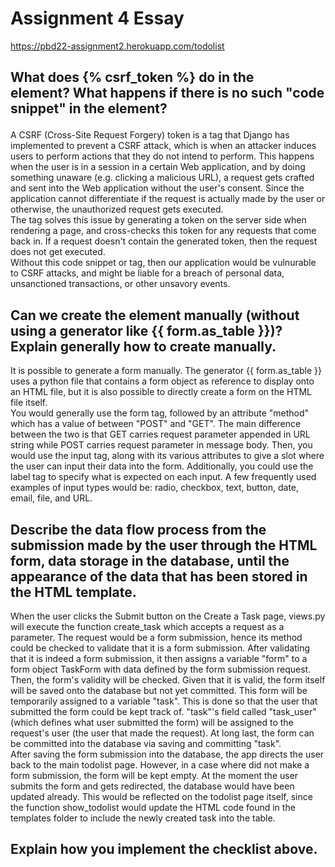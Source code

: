# Assignment 4 Essay

https://pbd22-assignment2.herokuapp.com/todolist <br>

## What does {% csrf_token %} do in the <form> element? What happens if there is no such "code snippet" in the <form> element? 
A CSRF (Cross-Site Request Forgery) token is a tag that Django has implemented to prevent a CSRF attack, which is when an attacker induces users to perform actions that they do not intend to perform. This happens when the user is in a session in a certain Web application, and by doing something unaware (e.g. clicking a malicious URL), a request gets crafted and sent into the Web application without the user's consent. Since the application cannot differentiate if the request is actually made by the user or otherwise, the unauthorized request gets executed.  <br>
The tag solves this issue by generating a token on the server side when rendering a page, and cross-checks this token for any requests that come back in. If a request doesn't contain the generated token, then the request does not get executed. <br>
Without this code snippet or tag, then our application would be vulnurable to CSRF attacks, and might be liable for a breach of personal data, unsanctioned transactions, or other unsavory events. <br>
  
## Can we create the <form> element manually (without using a generator like {{ form.as_table }})? Explain generally how to create <form> manually.
It is possible to generate a form manually. The generator {{ form.as_table }} uses a python file that contains a form object as reference to display onto an HTML file, but it is also possible to directly create a form on the HTML file itself. <br>
You would generally use the form tag, followed by an attribute "method" which has a value of between "POST" and "GET". The main difference between the two is that GET carries request parameter appended in URL string while POST carries request parameter in message body. Then, you would use the input tag, along with its various attributes to give a slot where the user can input their data into the form. Additionally, you could use the label tag to specify what is expected on each input. A few frequently used examples of input types would be: radio, checkbox, text, button, date, email, file, and URL. <br>

## Describe the data flow process from the submission made by the user through the HTML form, data storage in the database, until the appearance of the data that has been stored in the HTML template.
When the user clicks the Submit button on the Create a Task page, views.py will execute the function create_task which accepts a request as a parameter. The request would be a form submission, hence its method could be checked to validate that it is a form submission. After validating that it is indeed a form submission, it then assigns a variable "form" to a form object TaskForm with data defined by the form submission request. <br>
Then, the form's validity will be checked. Given that it is valid, the form itself will be saved onto the database but not yet committed. This form will be temporarily assigned to a variable "task". This is done so that the user that submitted the form could be kept track of. "task"'s field called "task_user" (which defines what user submitted the form) will be assigned to the request's user (the user that made the request). At long last, the form can be committed into the database via saving and committing "task". <br>
After saving the form submission into the database, the app directs the user back to the main todolist page. However, in a case where did not make a form submission, the form will be kept empty. At the moment the user submits the form and gets redirected, the database would have been updated already. This would be reflected on the todolist page itself, since the function show_todolist would update the HTML code found in the templates folder to include the newly created task into the table. <br>

## Explain how you implement the checklist above.
